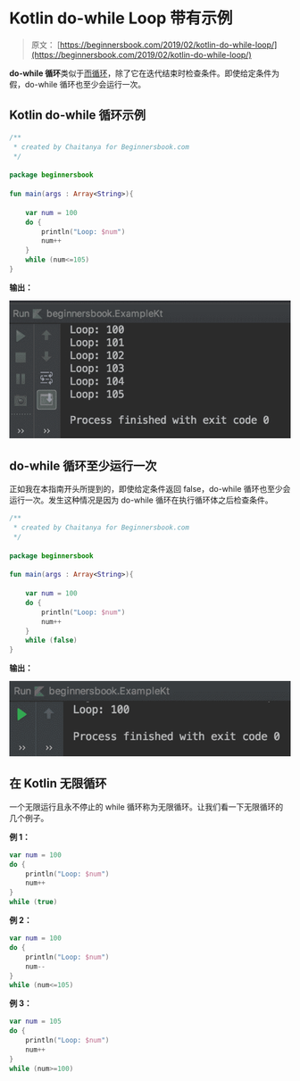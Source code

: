 # Kotlin do-while Loop 带有示例

> 原文： [https://beginnersbook.com/2019/02/kotlin-do-while-loop/](https://beginnersbook.com/2019/02/kotlin-do-while-loop/)

**do-while 循环**类似于[而循环](https://beginnersbook.com/2019/02/kotlin-while-loop/)，除了它在迭代结束时检查条件。即使给定条件为假，do-while 循环也至少会运行一次。

## Kotlin do-while 循环示例

```kotlin
/**
 * created by Chaitanya for Beginnersbook.com
 */

package beginnersbook

fun main(args : Array<String>){

    var num = 100
    do {
        println("Loop: $num")
        num++
    }
    while (num<=105)
}
```

**输出：**

![Kotlin do while loop](img/8559f5a74b231ef6f198786021e40259.jpg)

## do-while 循环至少运行一次

正如我在本指南开头所提到的，即使给定条件返回 false，do-while 循环也至少会运行一次。发生这种情况是因为 do-while 循环在执行循环体之后检查条件。

```kotlin
/**
 * created by Chaitanya for Beginnersbook.com
 */

package beginnersbook

fun main(args : Array<String>){

    var num = 100
    do {
        println("Loop: $num")
        num++
    }
    while (false)
}
```

**输出：**

![do while loop with false condition](img/e582243f5984a3e0a58624ba2065fbee.jpg)

## 在 Kotlin 无限循环

一个无限运行且永不停止的 while 循环称为无限循环。让我们看一下无限循环的几个例子。

**例 1：**

```kotlin
var num = 100
do {
    println("Loop: $num")
    num++   
}
while (true)
```

**例 2：**

```kotlin
var num = 100
do {
    println("Loop: $num")
    num--  
}
while (num<=105)
```

**例 3：**

```kotlin
var num = 105
do {
    println("Loop: $num")
    num++
}
while (num>=100)
```